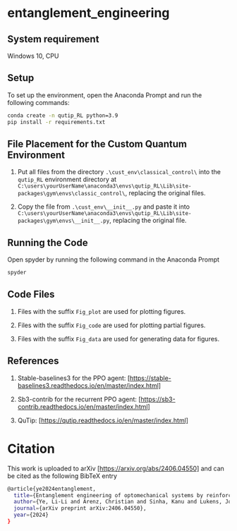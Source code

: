 # entanglement_engineering

## System requirement

Windows 10, CPU

## Setup

To set up the environment, open the Anaconda Prompt and run the following commands:

```sh
conda create -n qutip_RL python=3.9
pip install -r requirements.txt
```

## File Placement for the Custom Quantum Environment
1. Put all files from the directory `.\cust_env\classical_control\` into the `qutip_RL` environment directory at `C:\users\yourUserName\anaconda3\envs\qutip_RL\Lib\site-packages\gym\envs\classic_control\`, replacing the original files.

2. Copy the file from `.\cust_env\__init__.py` and paste it into `C:\users\yourUserName\anaconda3\envs\qutip_RL\Lib\site-packages\gym\envs\__init__.py`, replacing the original file.

## Running the Code

Open spyder by running the following command in the Anaconda Prompt
```sh
spyder
```

## Code Files

1. Files with the suffix `Fig_plot` are used for plotting figures.

2. Files with the suffix `Fig_code` are used for plotting partial figures.

3. Files with the suffix `Fig_data` are used for generating data for figures.
   

## References

1. Stable-baselines3 for the PPO agent: [https://stable-baselines3.readthedocs.io/en/master/index.html]

2. Sb3-contrib for the recurrent PPO agent: [https://sb3-contrib.readthedocs.io/en/master/index.html]

3. QuTip: [https://qutip.readthedocs.io/en/master/index.html]

# Citation

This work is uploaded to arXiv [https://arxiv.org/abs/2406.04550] and can be cited as the following BibTeX entry

```bash
@article{ye2024entanglement,
  title={Entanglement engineering of optomechanical systems by reinforcement learning},
  author={Ye, Li-Li and Arenz, Christian and Sinha, Kanu and Lukens, Joseph M and Lai, Ying-Cheng},
  journal={arXiv preprint arXiv:2406.04550},
  year={2024}
}
```
